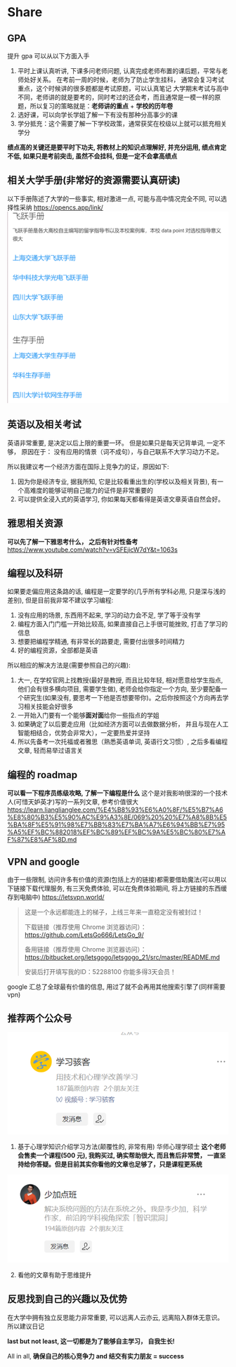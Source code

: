 # Share
## GPA
提升 gpa 可以从以下方面入手
1. 平时上课认真听讲, 下课多问老师问题, 认真完成老师布置的课后题，平常与老师处好关系。 
在考前一周的时候，老师为了防止学生挂科， 通常会复习考试重点，这个时候讲的很多题都是考试原题，可以认真笔记
大学期末考试与高中不同，老师讲的就是要考的，同时考过的还会考，而且通常是一模一样的原题，所以复习的策略就是：**老师讲的重点** + **学校的历年卷**
2. 选好课，可以向学长学姐了解一下有没有那种分高事少的课
3. 学分抵充：这个需要了解一下学校政策，通常获奖在校级以上就可以抵充相关学分

**绩点高的关键还是要平时下功夫, 将教材上的知识点理解好, 并充分运用, 绩点肯定不低, 如果只是考前突击, 虽然不会挂科, 但是一定不会拿高绩点**
## 相关大学手册(非常好的资源需要认真研读)
以下手册陈述了大学的一些事实, 相对激进一点, 可能与高中情况完全不同, 可以选择性采纳
https://opencs.app/link/
![](img/img.png)

## 英语以及相关考试
英语非常重要, 是决定以后上限的重要一环。 但是如果只是每天记背单词, 一定不够， 原因在于： 没有应用的情景（词不成句），与自己联系不大学习动力不足。

所以我建议考一个经济方面在国际上竞争力的证，原因如下:
1. 因为你是经济专业, 据我所知, 它是比较看重出生的(学校以及相关背景), 有一个高难度的能够证明自己能力的证件是非常重要的
2. 可以提供全浸入式的英语学习, 你如果每天都看得是英语文章英语自然会好。 

## 雅思相关资源
**可以先了解一下雅思考什么， 之后有针对性备考**
https://www.youtube.com/watch?v=vSFEjicW7dY&t=1063s

## 编程以及科研
如果要走偏应用这条路的话, 编程是一定要学的(几乎所有学科必用, 只是深与浅的差别), 但是目前我非常不建议学习编程:
1. 没有应用的场景, 东西用不起来, 学习的动力会不足, 学了等于没有学
2. 编程方面入门门槛一开始比较高, 如果直接自己上手很可能挫败, 打击了学习的信息
3. 想要把编程学精通, 有非常长的路要走, 需要付出很多时间精力  
4. 好的编程资源，全部都是英语

所以相应的解决方法是(需要参照自己的兴趣):
1. 大一, 在学校官网上找教授(最好是教授, 而且比较年轻, 相对愿意给学生指点, 他们会有很多横向项目, 需要学生做), 老师会给你指定一个方向, 至少要配备一个研究生(如果没有, 要思考一下他是否想要带你)。之后你按照这个方向再去学习相关技能会好很多
2. 一开始入门要有一个能够**面对面**给你一些指点的学姐
3. 如果确定了以后要走应用（比如经济方面可以去做数据分析， 并且与现在人工智能相结合，优势会非常大），一定要热爱并坚持
4. 所以先备考一次托福或者雅思（熟悉英语单词, 英语行文习惯）, 之后多看编程文章, 轻而易举过语言关

## 编程的 roadmap
**可以看一下程序员练级攻略, 了解一下编程是什么**
这个是对我影响很深的一个技术人(可惜天妒英才)写的一系列文章, 参考价值很大
https://learn.lianglianglee.com/%E4%B8%93%E6%A0%8F/%E5%B7%A6%E8%80%B3%E5%90%AC%E9%A3%8E/069%20%20%E7%A8%8B%E5%BA%8F%E5%91%98%E7%BB%83%E7%BA%A7%E6%94%BB%E7%95%A5%EF%BC%882018%EF%BC%89%EF%BC%9A%E5%BC%80%E7%AF%87%E8%AF%8D.md

## VPN and google
由于一些限制, 访问许多有价值的资源(包括上方的链接)都需要借助魔法(可以用以下链接下载代理服务, 有三天免费体验, 可以在免费体验期间, 将上方链接的东西缓存到电脑中)
https://letsvpn.world/

<blockquote>
这是一个永远都能连上的梯子，上线三年来一直稳定没有被封过！

下载链接（推荐使用 Chrome 浏览器访问）：https://github.com/LetsGo666/LetsGo_9/

备用链接（推荐使用 Chrome 浏览器访问）：https://bitbucket.org/letsgogo/letsgogo_21/src/master/README.md

安装后打开填写我的ID：52288100 你能多得3天会员！
</blockquote>
google 汇总了全球最有价值的信息, 用过了就不会再用其他搜索引擎了(同样需要 vpn)

## 推荐两个公众号
![](img/img1.jpg) 
1. 基于心理学知识介绍学习方法(颠覆性的, 非常有用) 华师心理学硕士
**这个老师会售卖一个课程(500 元), 我购买过, 确实帮助很大, 而且售后非常赞， 一直坚持给你答疑。但是目前其实你看他的文章也足够了，只是课程更系统**

![Alt text](img/image.png)

2. 看他的文章有助于思维提升

## 反思找到自己的兴趣以及优势
在大学中拥有独立反思能力非常重要, 可以远离人云亦云, 远离陷入群体无意识。所以建议日记


**last but not least, 这一切都是为了能够自主学习， 自我生长!**

All in all, **确保自己的核心竞争力 and 结交有实力朋友 = success**